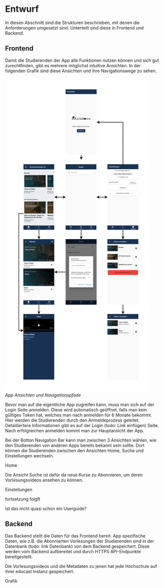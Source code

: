 # Entwurf

In diesen Abschnitt sind die Strukturen beschrieben, mit denen die Anforderungen umgesetzt sind. Unterteilt sind diese in Frontend und Backend.

## Frontend

Damit die Studierenden der App alle Funktionen nutzen können und sich gut zurechtfinden, gibt es mehrere möglichst intuitive Ansichten. In der folgenden Grafik sind diese Ansichten und ihre Navigationswege zu sehen.

![](/assets/images/Frontent-Entwurf_Grafik.jpg)
*App Ansichten und Navigationspfade*

Bevor man auf die eigentliche App zugreifen kann, muss man sich auf der Login Seite anmelden. Diese wird automatisch geöffnet, falls man kein gültiges Token hat, welches man nach anmelden für 6 Monate bekommt. Hier werden die Studierenden durch den Anmeldeprozess geleitet. Detailliertere Informationen gibt es auf der Login (todo: Link einfügen) Seite. Nach erfolgreichen anmelden kommt man zur Hauptansicht der App. 

Bei der Botton Navigation Bar kann man zwischen 3 Ansichten wählen, wie den Studierenden von anderen Apps bereits bekannt sein sollte. Dort können die Studierenden zwischen den Ansichten Home, Suche und Einstellungen wechseln.

Home

Die Ansicht Suche ist dafür da neue Kurse zu Abonnieren, um deren Vorlesungsvideos ansehen zu können.

Einstellungen

fortsetzung folgft

ist das nicht quasi schon ein Userguide?

## Backend

Das Backend stellt die Daten für das Frontend bereit. App spezifische Daten, wie z.B. die Abonnierten Vorlesungen der Studierenden sind in der Datenbank (todo: link Datenbank) von dem Backend gespeichert. Diese werden vom Backend aufbereitet und durch HTTPS API-Endpunkte bereitgestellt.

Die Vorlesungsvideos und die Metadaten zu jenen hat jede Hochschule auf ihrer educast Instanz gespeichert. 

Grafik